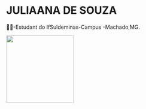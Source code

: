 # JULIAANA  DE SOUZA 


👩‍🎓-Estudant  do IfSuldeminas-Campus -Machado,MG.

  <img height="180em" src="https://github-readme-stats.vercel.app/api?username=rafaballerini&show_icons=true&theme=dracula&include_all_commits=true&count_private=true"/>

